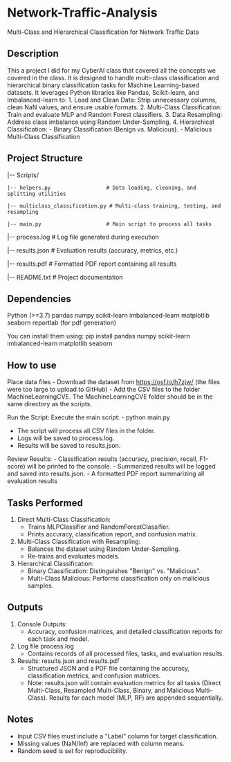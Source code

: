 # Network-Traffic-Analysis

Multi-Class and Hierarchical Classification for Network Traffic Data

Description
-----------
This a project I did for my CyberAI class that covered all the concepts we covered in the class. It is designed to handle multi-class classification and hierarchical binary classification tasks for Machine Learning-based datasets. 
It leverages Python libraries like Pandas, Scikit-learn, and Imbalanced-learn to:
    1. Load and Clean Data: Strip unnecessary columns, clean NaN values, and ensure usable formats.
    2. Multi-Class Classification: Train and evaluate MLP and Random Forest classifiers.
    3. Data Resampling: Address class imbalance using Random Under-Sampling.
    4. Hierarchical Classification:
        - Binary Classification (Benign vs. Malicious).
        - Malicious Multi-Class Classification


Project Structure
-----------------


|-- Scripts/    

    |-- helpers.py                  # Data loading, cleaning, and splitting utilities

    |-- multiclass_classification.py # Multi-class training, testing, and resampling

    |-- main.py                     # Main script to process all tasks

|-- process.log                 # Log file generated during execution

|-- results.json                # Evaluation results (accuracy, metrics, etc.)

|-- results.pdf                 # Formatted PDF report containing all results

|-- README.txt                  # Project documentation


Dependencies
------------
Python (>=3.7)
pandas
numpy
scikit-learn
imbalanced-learn
matplotlib
seaborn
reportlab (for pdf generation)

You can install them using:
pip install pandas numpy scikit-learn imbalanced-learn matplotlib seaborn


How to use
-----------
Place data files
    - Download the dataset from https://osf.io/h7zjw/ (the files were too large to upload to GitHub)
    - Add the CSV files to the folder MachineLearningCVE. The MachineLearningCVE folder should be in the same directory as the scripts.

Run the Script: Execute the main script:
    - python main.py

- The script will process all CSV files in the folder.
- Logs will be saved to process.log.
- Results will be saved to results.json.

Review Results:
    - Classification results (accuracy, precision, recall, F1-score) will be printed to the console.
    - Summarized results will be logged and saved into results.json.
    - A formatted PDF report summarizing all evaluation results



Tasks Performed
---------------
1. Direct Multi-Class Classification:
    - Trains MLPClassifier and RandomForestClassifier.
    - Prints accuracy, classification report, and confusion matrix.
2. Multi-Class Classification with Resampling:
    - Balances the dataset using Random Under-Sampling.
    - Re-trains and evaluates models.
3. Hierarchical Classification:
    - Binary Classification: Distinguishes "Benign" vs. "Malicious".
    - Multi-Class Malicious: Performs classification only on malicious samples.


Outputs
-------
1. Console Outputs:
    - Accuracy, confusion matrices, and detailed classification reports for each task and model.
2. Log file process.log
    - Contains records of all processed files, tasks, and evaluation results.
3. Results: results.json and results.pdf
    - Structured JSON and a PDF file containing the accuracy, classification metrics, and confusion matrices.
    - Note: results.json will contain evaluation metrics for all tasks (Direct Multi-Class, Resampled Multi-Class, Binary, and Malicious Multi-Class). Results for each model (MLP, RF) are appended sequentially.


Notes
-----
- Input CSV files must include a "Label" column for target classification.
- Missing values (NaN/Inf) are replaced with column means.
- Random seed is set for reproducibility.
